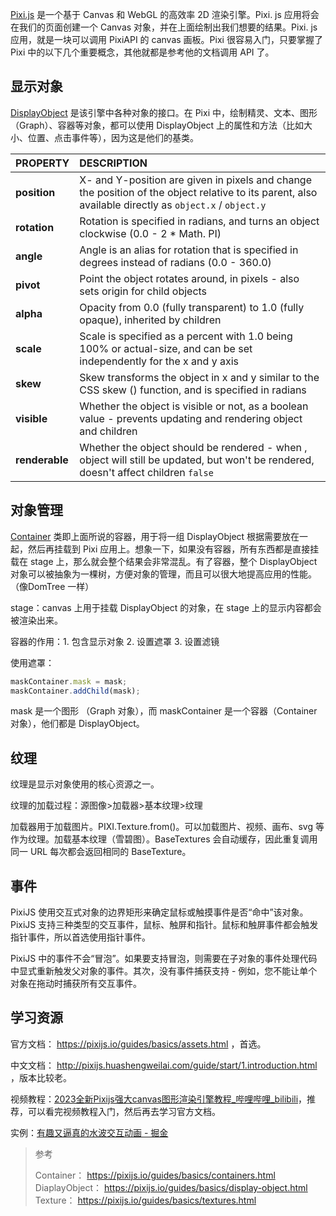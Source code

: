 [Pixi.js](https://pixijs.com/) 是一个基于 Canvas 和 WebGL 的高效率 2D 渲染引擎。Pixi. js 应用将会在我们的页面创建一个 Canvas 对象，并在上面绘制出我们想要的结果。Pixi. js 应用，就是一块可以调用 PixiAPI 的 canvas 画板。Pixi 很容易入门，只要掌握了 Pixi 中的以下几个重要概念，其他就都是参考他的文档调用 API 了。

## 显示对象
[DisplayObject](https://pixijs.download/release/docs/PIXI.DisplayObject.html) 是该引擎中各种对象的接口。在 Pixi 中，绘制精灵、文本、图形（Graph）、容器等对象，都可以使用 DisplayObject 上的属性和方法（比如大小、位置、点击事件等），因为这是他们的基类。

| PROPERTY       | DESCRIPTION                                                  |
| :------------- | :----------------------------------------------------------- |
| **position**   | X- and Y-position are given in pixels and change the position of the object relative to its parent, also available directly as `object.x` / `object.y` |
| **rotation**   | Rotation is specified in radians, and turns an object clockwise (0.0 - 2 * Math. PI) |
| **angle**      | Angle is an alias for rotation that is specified in degrees instead of radians (0.0 - 360.0) |
| **pivot**      | Point the object rotates around, in pixels - also sets origin for child objects |
| **alpha**      | Opacity from 0.0 (fully transparent) to 1.0 (fully opaque), inherited by children |
| **scale**      | Scale is specified as a percent with 1.0 being 100% or actual-size, and can be set independently for the x and y axis |
| **skew**       | Skew transforms the object in x and y similar to the CSS skew () function, and is specified in radians |
| **visible**    | Whether the object is visible or not, as a boolean value - prevents updating and rendering object and children |
| **renderable** | Whether the object should be rendered - when , object will still be updated, but won't be rendered, doesn't affect children `false` |

## 对象管理
[Container](https://pixijs.download/release/docs/PIXI.Container.html) 类即上面所说的容器，用于将一组 DisplayObject 根据需要放在一起，然后再挂载到 Pixi 应用上。想象一下，如果没有容器，所有东西都是直接挂载在 stage 上，那么就会整个结果会非常混乱。有了容器，整个 DisplayObject 对象可以被抽象为一棵树，方便对象的管理，而且可以很大地提高应用的性能。（像DomTree 一样）

stage：canvas 上用于挂载 DisplayObject 的对象，在 stage 上的显示内容都会被渲染出来。

容器的作用：1. 包含显示对象 2. 设置遮罩 3. 设置滤镜

使用遮罩：
```js
maskContainer.mask = mask;
maskContainer.addChild(mask);
```
mask 是一个图形 （Graph 对象），而 maskContainer 是一个容器（Container 对象），他们都是 DisplayObject。

## 纹理
纹理是显示对象使用的核心资源之一。

纹理的加载过程：源图像>加载器>基本纹理>纹理

加载器用于加载图片。PIXI.Texture.from()。可以加载图片、视频、画布、svg 等作为纹理。加载基本纹理（雪碧图）。BaseTextures 会自动缓存，因此重复调用同一 URL 每次都会返回相同的 BaseTexture。

## 事件
PixiJS 使用交互式对象的边界矩形来确定鼠标或触摸事件是否“命中”该对象。PixiJS 支持三种类型的交互事件，鼠标、触屏和指针。鼠标和触屏事件都会触发指针事件，所以首选使用指针事件。

PixiJS 中的事件不会“冒泡”。如果要支持冒泡，则需要在子对象的事件处理代码中显式重新触发父对象的事件。其次，没有事件捕获支持 - 例如，您不能让单个对象在拖动时捕获所有交互事件。

## 学习资源
官方文档： https://pixijs.io/guides/basics/assets.html ，首选。

中文文档： http://pixijs.huashengweilai.com/guide/start/1.introduction.html ，版本比较老。

视频教程：[2023全新Pixijs强大canvas图形渲染引擎教程_哔哩哔哩_bilibili](https://www.bilibili.com/video/BV1rG4y1M7MS/?spm_id_from=333.337.search-card.all.click&vd_source=a192bbc2c82b7725cd9d5149075acda1)，推荐，可以看完视频教程入门，然后再去学习官方文档。

实例：[有趣又逼真的水波交互动画 - 掘金](https://juejin.cn/post/7142648055052337182?utm_source=ug_by_post)

> 参考
> 
> Container： https://pixijs.io/guides/basics/containers.html
> DiaplayObject： https://pixijs.io/guides/basics/display-object.html
> Texture： https://pixijs.io/guides/basics/textures.html